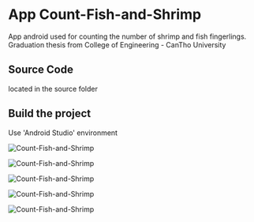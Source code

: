 # App Count-Fish-and-Shrimp

App android used for counting the number of shrimp and fish fingerlings. Graduation thesis from College of Engineering - CanTho University

## Source Code
located in the source folder


## Build the project
Use 'Android Studio' environment

![Count-Fish-and-Shrimp](images/image_01.jpg)

![Count-Fish-and-Shrimp](images/image_02.jpg)

![Count-Fish-and-Shrimp](images/image_03.jpg)

![Count-Fish-and-Shrimp](images/image_04.jpg)

![Count-Fish-and-Shrimp](images/image_05.jpg)